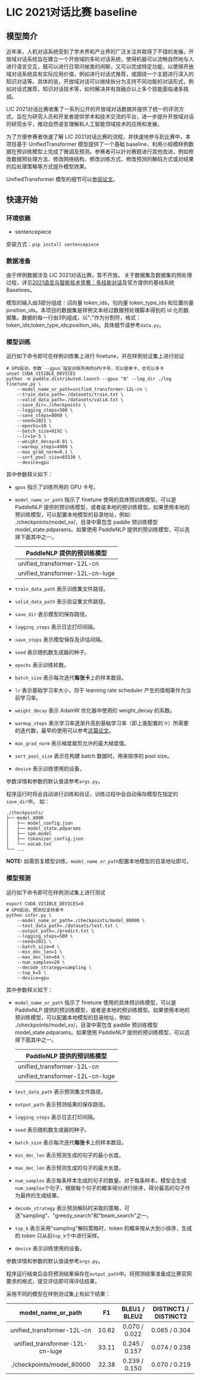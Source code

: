 # LIC 2021对话比赛 baseline

## 模型简介

近年来，人机对话系统受到了学术界和产业界的广泛关注并取得了不错的发展。开放域对话系统旨在建立一个开放域的多轮对话系统，使得机器可以流畅自然地与人进行语言交互，既可以进行日常问候类的闲聊，又可以完成特定功能，以使得开放域对话系统具有实际应用价值，例如进行对话式推荐，或围绕一个主题进行深入的知识对话等。具体的说，开放域对话可以继续拆分为支持不同功能的对话形式，例如对话式推荐，知识对话技术等，如何解决并有效融合以上多个技能面临诸多挑战。

LIC 2021对话比赛收集了一系列公开的开放域对话数据并提供了统一的评测方式，旨在为研究人员和开发者提供学术和技术交流的平台，进一步提升开放域对话的研究水平，推动自然语言理解和人工智能领域技术的应用和发展。

为了方便参赛者快速了解 LIC 2021对话比赛的流程，并快速地参与到比赛中，本项目基于 UnifiedTransformer 模型提供了一个基础 baseline，利用小规模样例数据在预训练模型上完成了微调及预测。参赛者可以针对赛题进行其他改进，例如修改数据预处理方法、修改网络结构、修改训练方式、修改预测的解码方式或对结果的后处理策略等方式提升模型效果。

UnifiedTransformer 模型的细节可以[参阅论文](https://arxiv.org/abs/2006.16779)。

## 快速开始

### 环境依赖

- sentencepiece

安装方式：`pip install sentencepiece`

### 数据准备

由于样例数据涉及 LIC 2021对话比赛，暂不开放。
关于数据集及数据集的预处理过程，详见[2021语言与智能技术竞赛：多技能对话](https://aistudio.baidu.com/aistudio/competition/detail/67)及官方提供的基线系统 Baselines。

模型的输入由3部分组成：词向量 token_ids，句向量 token_type_ids 和位置向量 position_ids。本项目的数据集是样例文本经过数据预处理脚本得到的 id 化的数据集。数据的每一行由3列组成，以";"作为分割符，格式：token_ids;token_type_ids;position_ids。具体细节请参考`data.py`。

### 模型训练

运行如下命令即可在样例训练集上进行 finetune，并在样例验证集上进行验证

```shell
# GPU启动，参数`--gpus`指定训练所用的GPU卡号，可以是单卡，也可以多卡
unset CUDA_VISIBLE_DEVICES
python -m paddle.distributed.launch --gpus "0" --log_dir ./log finetune.py \
    --model_name_or_path=unified_transformer-12L-cn \
    --train_data_path=./datasets/train.txt \
    --valid_data_path=./datasets/valid.txt \
    --save_dir=./checkpoints \
    --logging_steps=500 \
    --save_steps=8000 \
    --seed=2021 \
    --epochs=10 \
    --batch_size=8192 \
    --lr=1e-5 \
    --weight_decay=0.01 \
    --warmup_steps=4000 \
    --max_grad_norm=0.1 \
    --sort_pool_size=65536 \
    --device=gpu
```

其中参数释义如下：
- `gpus` 指示了训练所用的 GPU 卡号。
- `model_name_or_path` 指示了 finetune 使用的具体预训练模型，可以是 PaddleNLP 提供的预训练模型，或者是本地的预训练模型。如果使用本地的预训练模型，可以配置本地模型的目录地址，例如: ./checkpoints/model_xx/，目录中需包含 paddle 预训练模型 model_state.pdparams。如果使用 PaddleNLP 提供的预训练模型，可以选择下面其中之一。

   | PaddleNLP 提供的预训练模型        |
   |---------------------------------|
   | unified_transformer-12L-cn      |
   | unified_transformer-12L-cn-luge |

- `train_data_path` 表示训练集文件路径。
- `valid_data_path` 表示验证集文件路径。
- `save_dir` 表示模型的保存路径。
- `logging_steps` 表示日志打印间隔。
- `save_steps` 表示模型保存及评估间隔。
- `seed` 表示随机数生成器的种子。
- `epochs` 表示训练轮数。
- `batch_size` 表示每次迭代**每张卡**上的样本数目。
- `lr` 表示基础学习率大小，将于 learning rate scheduler 产生的值相乘作为当前学习率。
- `weight_decay` 表示 AdamW 优化器中使用的 weight_decay 的系数。
- `warmup_steps` 表示学习率逐渐升高到基础学习率（即上面配置的 lr）所需要的迭代数，最早的使用可以参考[这篇论文](https://arxiv.org/pdf/1706.02677.pdf)。
- `max_grad_norm` 表示梯度裁剪允许的最大梯度值。
- `sort_pool_size` 表示在构建 batch 数据时，用来排序的 pool size。
- `device` 表示训练使用的设备。

参数详情和参数的默认值请参考`args.py`。

程序运行时将会自动进行训练和验证，训练过程中会自动保存模型在指定的`save_dir`中。
如：
```text
./checkpoints/
├── model_8000
│   ├── model_config.json
│   ├── model_state.pdparams
│   ├── spm.model
│   ├── tokenizer_config.json
│   └── vocab.txt
└── ...
```

**NOTE:** 如需恢复模型训练，`model_name_or_path`配置本地模型的目录地址即可。

### 模型预测

运行如下命令即可在样例测试集上进行测试

```shell
export CUDA_VISIBLE_DEVICES=0
# GPU启动，预测仅支持单卡
python infer.py \
    --model_name_or_path=./checkpoints/model_80000 \
    --test_data_path=./datasets/test.txt \
    --output_path=./predict.txt \
    --logging_steps=500 \
    --seed=2021 \
    --batch_size=4 \
    --min_dec_len=1 \
    --max_dec_len=64 \
    --num_samples=20 \
    --decode_strategy=sampling \
    --top_k=5 \
    --device=gpu
```

其中参数释义如下：
- `model_name_or_path` 指示了 finetune 使用的具体预训练模型，可以是 PaddleNLP 提供的预训练模型，或者是本地的预训练模型。如果使用本地的预训练模型，可以配置本地模型的目录地址，例如: ./checkpoints/model_xx/，目录中需包含 paddle 预训练模型 model_state.pdparams。如果使用 PaddleNLP 提供的预训练模型，可以选择下面其中之一。

   | PaddleNLP 提供的预训练模型        |
   |---------------------------------|
   | unified_transformer-12L-cn      |
   | unified_transformer-12L-cn-luge |

- `test_data_path` 表示预测集文件路径。
- `output_path` 表示预测结果的保存路径。
- `logging_steps` 表示日志打印间隔。
- `seed` 表示随机数生成器的种子。
- `batch_size` 表示每次迭代**每张卡**上的样本数目。
- `min_dec_len` 表示预测生成的句子的最小长度。
- `max_dec_len` 表示预测生成的句子的最大长度。
- `num_samples` 表示每条样本生成的句子的数量。对于每条样本，模型会生成`num_samples`个句子，根据每个句子的概率得分进行排序，得分最高的句子作为最终的生成结果。
- `decode_strategy` 表示预测解码时采取的策略，可选"sampling"、"greedy_search"和"beam_search"之一。
- `top_k` 表示采用"sampling"解码策略时，token 的概率按从大到小排序，生成的 token 只从前`top_k`个中进行采样。
- `device` 表示训练使用的设备。

参数详情和参数的默认值请参考`args.py`。

程序运行结束后会将预测结果保存在`output_path`中。将预测结果准备成比赛官网要求的格式，提交评估即可得评估结果。

采用不同的模型在样例测试集上有如下结果：

|       model_name_or_path        |  F1   | BLEU1 / BLEU2 | DISTINCT1 / DISTINCT2 |
| :-----------------------------: | :---: | :-----------: | :-------------------: |
|   unified_transformer-12L-cn    | 10.62 | 0.070 / 0.022 |     0.065 / 0.304     |
| unified_transformer-12L-cn-luge | 33.11 | 0.245 / 0.157 |     0.074 / 0.238     |
|    ./checkpoints/model_80000    | 32.38 | 0.239 / 0.150 |     0.070 / 0.219     |
